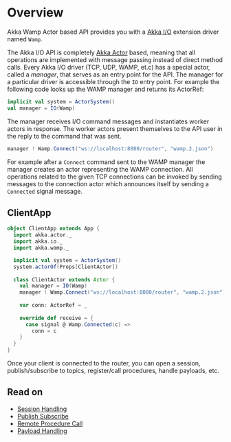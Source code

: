 # Overview

Akka Wamp Actor based API provides you with a [Akka I/O](http://doc.akka.io/docs/akka/current/scala/io.html) extension driver named ``Wamp``.


The Akka I/O API is completely [Akka Actor](http://doc.akka.io/docs/akka/current/scala/actors.html) based, meaning that all operations are implemented with message passing instead of direct method calls. Every Akka I/O driver (TCP, UDP, WAMP, et.c) has a special actor, called a _manager_, that serves as an entry point for the API. The manager for a particular driver is accessible through the ``IO`` entry point. For example the following code looks up the WAMP manager and returns its ActorRef:

```scala
implicit val system = ActorSystem()
val manager = IO(Wamp)
```

The manager receives I/O command messages and instantiates worker actors in response. The worker actors present themselves to the API user in the reply to the command that was sent. 

```scala
manager ! Wamp.Connect("ws://localhost:8080/router", "wamp.2.json")
```

For example after a ``Connect`` command sent to the WAMP manager the manager creates an actor representing the WAMP connection. All operations related to the given TCP connections can be invoked by sending messages to the connection actor which announces itself by sending a ``Connected`` signal message.

## ClientApp

```scala
object ClientApp extends App {
  import akka.actor._
  import akka.io._
  import akka.wamp._

  implicit val system = ActorSystem()
  system.actorOf(Props[ClientActor])
  
  class ClientActor extends Actor {
    val manager = IO(Wamp)
    manager ! Wamp.Connect("ws://localhost:8080/router", "wamp.2.json")
    
    var conn: ActorRef = _
        
    override def receive = {
      case signal @ Wamp.Connected(c) =>
        conn = c
    }
  }
}
```

Once your client is connected to the router, you can open a session, publish/subscribe to topics, register/call procedures, handle payloads, etc.

## Read on

* [Session Handling](../future/session)
* [Publish Subscribe](../future/pubsub)
* [Remote Procedure Call](../future/rpc)
* [Payload Handling](../future/payload)